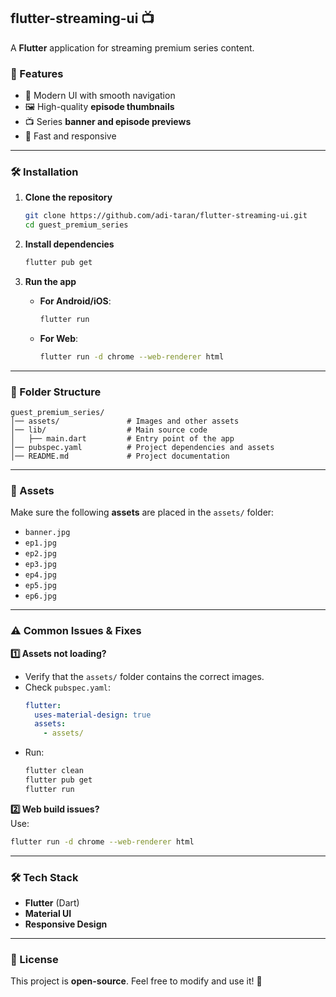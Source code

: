 ## **flutter-streaming-ui 📺**  
A **Flutter** application for streaming premium series content.

### **📌 Features**
- 🎨 Modern UI with smooth navigation  
- 🖼️ High-quality **episode thumbnails**  
- 📺 Series **banner and episode previews**  
- 🚀 Fast and responsive

---

### **🛠️ Installation**
1. **Clone the repository**  
   ```sh
   git clone https://github.com/adi-taran/flutter-streaming-ui.git
   cd guest_premium_series
   ```

2. **Install dependencies**  
   ```sh
   flutter pub get
   ```

3. **Run the app**  
   - **For Android/iOS**:  
     ```sh
     flutter run
     ```
   - **For Web**:  
     ```sh
     flutter run -d chrome --web-renderer html
     ```

---

### **📂 Folder Structure**
```
guest_premium_series/
│── assets/               # Images and other assets
│── lib/                  # Main source code
│   ├── main.dart         # Entry point of the app
│── pubspec.yaml          # Project dependencies and assets
│── README.md             # Project documentation
```

---

### **📌 Assets**
Make sure the following **assets** are placed in the `assets/` folder:

- `banner.jpg`
- `ep1.jpg`
- `ep2.jpg`
- `ep3.jpg`
- `ep4.jpg`
- `ep5.jpg`
- `ep6.jpg`

---

### **⚠️ Common Issues & Fixes**
**1️⃣ Assets not loading?**  
- Verify that the `assets/` folder contains the correct images.  
- Check `pubspec.yaml`:
  ```yaml
  flutter:
    uses-material-design: true
    assets:
      - assets/
  ```
- Run:
  ```sh
  flutter clean
  flutter pub get
  flutter run
  ```

**2️⃣ Web build issues?**  
Use:
```sh
flutter run -d chrome --web-renderer html
```

---

### **🛠️ Tech Stack**
- **Flutter** (Dart)  
- **Material UI**  
- **Responsive Design**  

---

### **📜 License**
This project is **open-source**. Feel free to modify and use it! 🚀  

